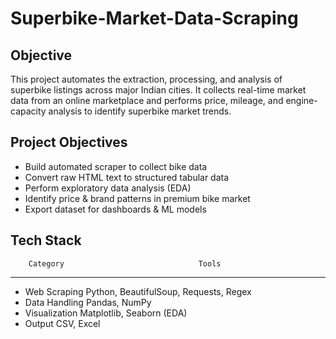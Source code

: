 # Superbike-Market-Data-Scraping

## Objective
This project automates the extraction, processing, and analysis of superbike listings across major Indian cities. It collects real-time market data from an online marketplace and performs price, mileage, and engine-capacity analysis to identify superbike market trends.

## Project Objectives
- Build automated scraper to collect bike data
- Convert raw HTML text to structured tabular data
- Perform exploratory data analysis (EDA)
- Identify price & brand patterns in premium bike market
- Export dataset for dashboards & ML models

## Tech Stack
        Category            	              Tools
-------------------                  ---------------------
- Web Scraping	                Python, BeautifulSoup, Requests, Regex
- Data Handling	                Pandas, NumPy
- Visualization	                Matplotlib, Seaborn (EDA)
- Output	                      CSV, Excel

  
